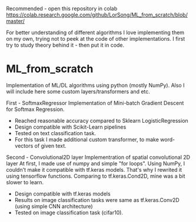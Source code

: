 Recommended - open this repository in colab
https://colab.research.google.com/github/LorSong/ML_from_scratch/blob/master/

For better understanding of different algorithms I love implementing them on my own, trying not to peek at the code of other implementations.
I first try to study theory behind it - then put it in code.

# ML_from_scratch
Implementation of ML/DL algorithms using python (mostly NumPy). Also I will include here some custom layers/transformers and etc.

First - SoftmaxRegressor 
Implementation of Mini-batch Gradient Descent for Softmax Regression.

- Reached reasonable accuracy compared to Sklearn LogisticRegression
- Design compatible with Scikit-Learn pipelines
- Tested on text classification task. 
- For this task I made additional custom transformer, to make word-vectors of given text.

Second - Convolutional2D layer 
Implementration of spatial convolutional 2D layer
At first, I made use of numpy and simple "for loops". Using NumPy, I couldn't make it compatible with tf.keras models. That's why I rewrited it using tensorflow functions. Comparing to tf.keras.Cond2D, mine was a bit slower to learn.

- Design compatible with tf.keras models
- Results on image classification tasks were same as tf.keras.Conv2D (using simple CNN architecture)
- Tested on image classification task (cifar10).


